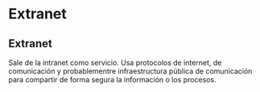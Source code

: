 # Extranet
## Extranet
Sale de la intranet como servicio. Usa protocolos de internet, de comunicación y probablementre infraestructura pública de comunicación para compartir de forma segura la información o los procesos.